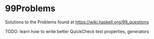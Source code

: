 # 99Problems

Solutions to the Problems found at <https://wiki.haskell.org/99_questions>

TODO: learn how to write better QuickCheck test properties, generators
